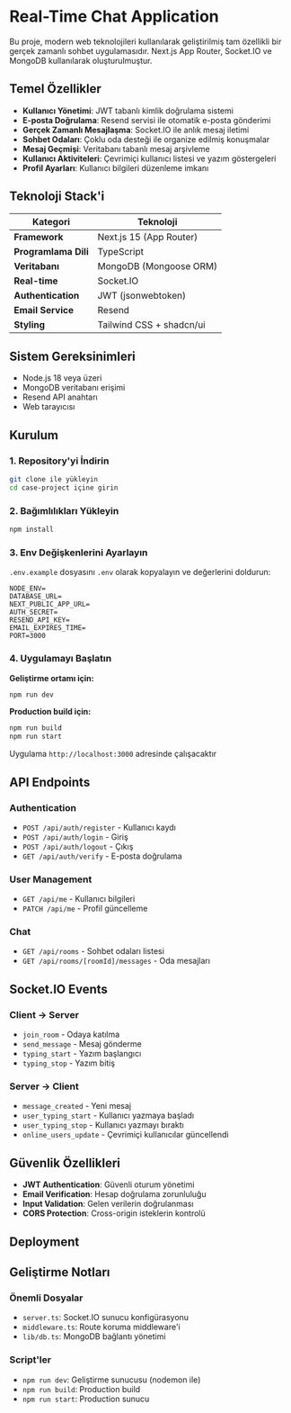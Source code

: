 # Real-Time Chat Application

Bu proje, modern web teknolojileri kullanılarak geliştirilmiş tam özellikli bir gerçek zamanlı sohbet uygulamasıdır. Next.js App Router, Socket.IO ve MongoDB kullanılarak oluşturulmuştur.

## Temel Özellikler

- **Kullanıcı Yönetimi**: JWT tabanlı kimlik doğrulama sistemi
- **E-posta Doğrulama**: Resend servisi ile otomatik e-posta gönderimi
- **Gerçek Zamanlı Mesajlaşma**: Socket.IO ile anlık mesaj iletimi
- **Sohbet Odaları**: Çoklu oda desteği ile organize edilmiş konuşmalar
- **Mesaj Geçmişi**: Veritabanı tabanlı mesaj arşivleme
- **Kullanıcı Aktiviteleri**: Çevrimiçi kullanıcı listesi ve yazım göstergeleri
- **Profil Ayarları**: Kullanıcı bilgileri düzenleme imkanı

## Teknoloji Stack'i

| Kategori | Teknoloji |
|----------|-----------|
| **Framework** | Next.js 15 (App Router) |
| **Programlama Dili** | TypeScript |
| **Veritabanı** | MongoDB (Mongoose ORM) |
| **Real-time** | Socket.IO |
| **Authentication** | JWT (jsonwebtoken) |
| **Email Service** | Resend |
| **Styling** | Tailwind CSS + shadcn/ui |

## Sistem Gereksinimleri

- Node.js 18 veya üzeri
- MongoDB veritabanı erişimi
- Resend API anahtarı
- Web tarayıcısı

## Kurulum

### 1. Repository'yi İndirin

```bash
git clone ile yükleyin
cd case-project içine girin
```

### 2. Bağımlılıkları Yükleyin

```bash
npm install
```

### 3. Env Değişkenlerini Ayarlayın

`.env.example` dosyasını `.env` olarak kopyalayın ve değerlerini doldurun:

```env
NODE_ENV=
DATABASE_URL=
NEXT_PUBLIC_APP_URL=
AUTH_SECRET=
RESEND_API_KEY=
EMAIL_EXPIRES_TIME=
PORT=3000
```

### 4. Uygulamayı Başlatın

**Geliştirme ortamı için:**
```bash
npm run dev
```

**Production build için:**
```bash
npm run build
npm run start
```

Uygulama `http://localhost:3000` adresinde çalışacaktır

## API Endpoints

### Authentication
- `POST /api/auth/register` - Kullanıcı kaydı
- `POST /api/auth/login` - Giriş
- `POST /api/auth/logout` - Çıkış
- `GET /api/auth/verify` - E-posta doğrulama

### User Management
- `GET /api/me` - Kullanıcı bilgileri
- `PATCH /api/me` - Profil güncelleme

### Chat
- `GET /api/rooms` - Sohbet odaları listesi
- `GET /api/rooms/[roomId]/messages` - Oda mesajları

## Socket.IO Events

### Client → Server
- `join_room` - Odaya katılma
- `send_message` - Mesaj gönderme
- `typing_start` - Yazım başlangıcı
- `typing_stop` - Yazım bitiş

### Server → Client
- `message_created` - Yeni mesaj
- `user_typing_start` - Kullanıcı yazmaya başladı
- `user_typing_stop` - Kullanıcı yazmayı bıraktı
- `online_users_update` - Çevrimiçi kullanıcılar güncellendi

## Güvenlik Özellikleri

- **JWT Authentication**: Güvenli oturum yönetimi
- **Email Verification**: Hesap doğrulama zorunluluğu
- **Input Validation**: Gelen verilerin doğrulanması
- **CORS Protection**: Cross-origin isteklerin kontrolü

## Deployment



## Geliştirme Notları

### Önemli Dosyalar
- `server.ts`: Socket.IO sunucu konfigürasyonu
- `middleware.ts`: Route koruma middleware'i
- `lib/db.ts`: MongoDB bağlantı yönetimi


### Script'ler
- `npm run dev`: Geliştirme sunucusu (nodemon ile)
- `npm run build`: Production build
- `npm run start`: Production sunucu



